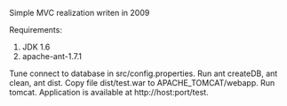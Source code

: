 Simple MVC realization writen in 2009

Requirements:
1. JDK 1.6
2. apache-ant-1.7.1

Tune connect to database in src/config.properties.
Run ant createDB, ant clean, ant dist. Copy file dist/test.war to APACHE_TOMCAT/webapp.
Run tomcat. Application is available at http://host:port/test.
